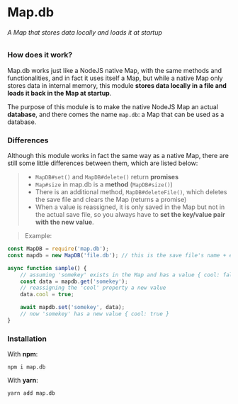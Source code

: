 # Map.db

###### A Map that stores data locally and loads it at startup

### How does it work?
Map.db works just like a NodeJS native Map, with the same methods and functionalities, and in fact it uses itself a Map, but while a native Map only stores data in internal memory, this module **stores data locally in a file and loads it back in the Map at startup**.

The purpose of this module is to make the native NodeJS Map an actual **database**, and there comes the name `map.db`: a Map that can be used as a database.

### Differences
Although this module works in fact the same way as a native Map, there are still some little differences between them, which are listed below:
> - `MapDB#set()` and `MapDB#delete()` return **promises**
> - `Map#size` in map.db is a **method** (`MapDB#size()`)
> - There is an additional method, `MapDB#deleteFile()`, which deletes the save file and clears the Map (returns a promise)
> - When a value is reassigned, it is only saved in the Map but not in the actual save file, so you always have to **set the key/value pair with the new value**.

> Example:

```js
const MapDB = require('map.db');
const mapdb = new MapDB('file.db'); // this is the save file's name + extension

async function sample() {
    // assuming 'somekey' exists in the Map and has a value { cool: false }
    const data = mapdb.get('somekey');
    // reassigning the 'cool' property a new value
    data.cool = true;

    await mapdb.set('somekey', data);
    // now 'somekey' has a new value { cool: true }
}
```

### Installation
With **npm**:

`npm i map.db`

With **yarn**:

`yarn add map.db`
